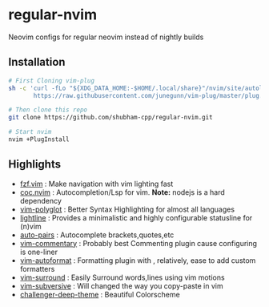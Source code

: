 # regular-nvim
Neovim configs for regular neovim instead of nightly builds

## Installation
```bash
# First Cloning vim-plug
sh -c 'curl -fLo "${XDG_DATA_HOME:-$HOME/.local/share}"/nvim/site/autoload/plug.vim --create-dirs \
       https://raw.githubusercontent.com/junegunn/vim-plug/master/plug.vim'

# Then clone this repo
git clone https://github.com/shubham-cpp/regular-nvim.git

# Start nvim
nvim +PlugInstall
```
## Highlights

- [fzf.vim](https://github.com/junegunn/fzf.vim) : Make navigation with vim lighting fast
- [coc.nvim](https://github.com/neoclide/coc.nvim) : Autocompletion/Lsp for vim. **Note:** nodejs is a hard dependency
- [vim-polyglot](https://github.com/sheerun/vim-polyglot) : Better Syntax Highlighting for almost all languages
- [lightline](https://github.com/itchyny/lightline.vim) : Provides a minimalistic and highly configurable statusline for (n)vim
- [auto-pairs](https://github.com/jiangmiao/auto-pairs) : Autocomplete brackets,quotes,etc
- [vim-commentary](https://github.com/tpope/vim-commentary) : Probably best Commenting plugin cause configuring is one-liner
- [vim-autoformat](https://github.com/Chiel92/vim-autoformat) : Formatting plugin with , relatively, ease to add custom formatters
- [vim-surround](https://github.com/tpope/vim-surround) : Easily Surround words,lines using vim motions
- [vim-subversive](https://github.com/svermeulen/vim-subversive) : Will changed the way you copy-paste in vim
- [challenger-deep-theme](https://github.com/challenger-deep-theme/vim) : Beautiful Colorscheme
